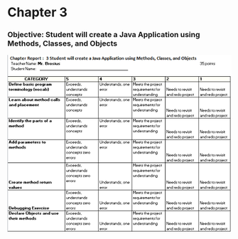 <h1>Chapter 3</h1>
<h3>Objective: Student will create a Java Application using Methods, Classes, and Objects</h3>
<img src ="chapter3Rubric.jpg">
